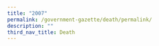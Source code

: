 ```yaml
---
title: "2007"
permalink: /government-gazette/death/permalink/
description: ""
third_nav_title: Death
---
```

